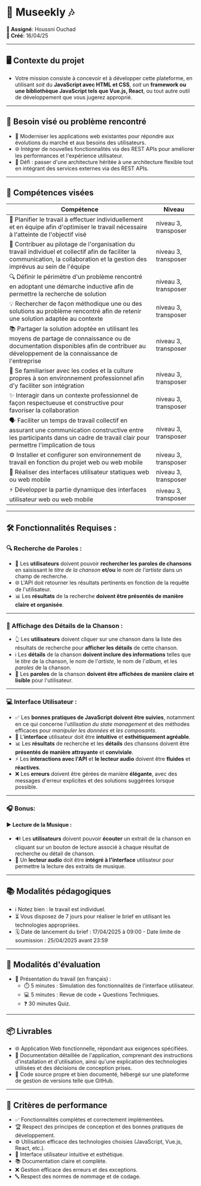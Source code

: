 # 🎵 Museekly 🎶

**📌 Assigné**: Houssni Ouchad  
**📅 Créé**: 16/04/25

---

## 🖥️ Contexte du projet
- Votre mission consiste à concevoir et à développer cette plateforme, en utilisant _soit_ du **JavaScript avec HTML et CSS**, _soit_ un **framework ou une bibliothèque JavaScript tels que Vue.js, React**, ou tout autre outil de développement que vous jugerez approprié.

---

## 🎯 Besoin visé ou problème rencontré
- 🔄 Moderniser les applications web existantes pour répondre aux évolutions du marché et aux besoins des utilisateurs.
- 🌐 Intégrer de nouvelles fonctionnalités via des REST APIs pour améliorer les performances et l'expérience utilisateur.
- 🧩 Défi : passer d'une architecture héritée à une architecture flexible tout en intégrant des services externes via des REST APIs.

---

## 🎯 Compétences visées
| Compétence | Niveau |
|-------------------|--------|
| 📝 Planifier le travail à effectuer individuellement et en équipe afin d'optimiser le travail nécessaire à l'atteinte de l'objectif visé | niveau 3, transposer |
| 🤝 Contribuer au pilotage de l'organisation du travail individuel et collectif afin de faciliter la communication, la collaboration et la gestion des imprévus au sein de l'équipe | niveau 3, transposer |
| 🔍 Définir le périmètre d'un problème rencontré en adoptant une démarche inductive afin de permettre la recherche de solution | niveau 3, transposer |
| 💡 Rechercher de façon méthodique une ou des solutions au problème rencontré afin de retenir une solution adaptée au contexte | niveau 3, transposer |
| 📚 Partager la solution adoptée en utilisant les moyens de partage de connaissance ou de documentation disponibles afin de contribuer au développement de la connaissance de l'entreprise | niveau 3, transposer |
| 🏢 Se familiariser avec les codes et la culture propres à son environnement professionnel afin d'y faciliter son intégration | niveau 3, transposer |
| ✨ Interagir dans un contexte professionnel de façon respectueuse et constructive pour favoriser la collaboration | niveau 3, transposer |
| 🗣️ Faciliter un temps de travail collectif en assurant une communication constructive entre les participants dans un cadre de travail clair pour permettre l'implication de tous | niveau 3, transposer |
| ⚙️ Installer et configurer son environnement de travail en fonction du projet web ou web mobile | niveau 3, transposer |
| 🎨 Réaliser des interfaces utilisateur statiques web ou web mobile | niveau 3, transposer |
| ⚡ Développer la partie dynamique des interfaces utilisateur web ou web mobile | niveau 3, transposer |
---

## 🛠️ Fonctionnalités Requises :

### 🔍 Recherche de Paroles :

- 👥 Les **utilisateurs** doivent pouvoir **rechercher les paroles de chansons** en saisissant le _titre de la chanson_ **et/ou** le _nom de l'artiste_ dans un champ de recherche.
- 🌐 L'API doit retourner les résultats pertinents en fonction de la requête de l'utilisateur.
- 📊 Les **résultats** de la recherche **doivent être présentés de manière claire et organisée**.

---

### 📄 Affichage des Détails de la Chanson :
- 👆 Les **utilisateurs** doivent cliquer sur une chanson dans la liste des résultats de recherche pour **afficher les détails** de cette chanson.
- ℹ️ Les **détails** de la chanson **doivent inclure des informations** telles que le _titre_ de la chanson, le nom de l'_artiste_, le nom de l'_album_, et les _paroles_ de la chanson.
- 📝 Les **paroles** de la chanson **doivent être affichées de manière claire et lisible** pour l'utilisateur.

---

### 💻 Interface Utilisateur :
- ✅ Les **bonnes pratiques de JavaScript doivent être suivies**, notamment en ce qui concerne l'_utilisation du state management_ et des méthodes efficaces pour _manipuler les données_ et _les composants_.
- 🎨 L'**interface** utilisateur doit être **intuitive** et **esthétiquement agréable**.
- 📊 Les **résultats** de recherche et les **détails** des chansons doivent être **présentés de manière attrayante** et **conviviale**.
- ⚡ Les **interactions avec l'API** et **le lecteur audio** doivent être **fluides** et **réactives**.
- ❌ Les **erreurs** doivent être gérées de manière **élégante**, avec des messages d'erreur explicites et des solutions suggérées lorsque possible.

---

### 🎧 Bonus:

#### ​▶️ Lecture de la Musique :
- 🔊 Les **utilisateurs** doivent pouvoir **écouter** un extrait de la chanson en cliquant sur un bouton de lecture associé à chaque résultat de recherche ou détail de chanson.
- 🎵 Un **lecteur audio** doit être **intégré à l'interface** utilisateur pour permettre la lecture des extraits de musique.

---

## 📚 Modalités pédagogiques
- ℹ️ Notez bien : le travail est individuel.
- ⏳ Vous disposez de 7 jours pour réaliser le brief en utilisant les technologies appropriées.
- 🗓️ Date de lancement du brief : 17/04/2025 à 09:00 - Date limite de soumission : 25/04/2025 avant 23:59

---

## 📝 Modalités d'évaluation
- 🎤 Présentation du travail (en français) :
    * ⏱️ 5 minutes : Simulation des fonctionnalités de l'interface utilisateur.
    * 💻 5 minutes : Revue de code + Questions Techniques.
    * ❓ 30 minutes Quiz.

---

## 📦 Livrables
- 🌐 Application Web fonctionnelle, répondant aux exigences spécifiées.
- 📄 Documentation détaillée de l'application, comprenant des instructions d'installation et d'utilisation, ainsi qu'une explication des technologies utilisées et des décisions de conception prises.
- 💾 Code source propre et bien documenté, hébergé sur une plateforme de gestion de versions telle que GitHub.

---

## 🎯 Critères de performance
- ✅ Fonctionnalités complètes et correctement implémentées.
- 🏆 Respect des principes de conception et des bonnes pratiques de développement.
- ⚙️ Utilisation efficace des technologies choisies (JavaScript, Vue.js, React, etc.).
- 🎨 Interface utilisateur intuitive et esthétique.
- 📚 Documentation claire et complète.
- ❌ Gestion efficace des erreurs et des exceptions.
- 🔤 Respect des normes de nommage et de codage.